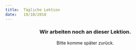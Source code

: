 ```yaml
---
title:  Tägliche Lektion
date:   19/10/2018
---
```


### <center>Wir arbeiten noch an dieser Lektion.</center>
<center>Bitte komme später zurück.</center>